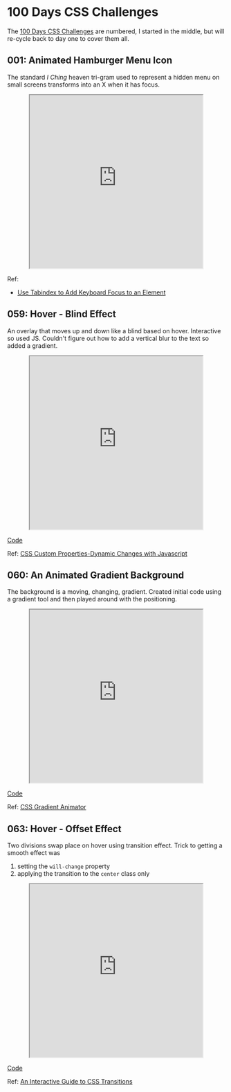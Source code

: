 # 100 Days CSS Challenges

The [100 Days CSS Challenges](https://100dayscss.com/) are numbered, I started
in the middle, but will re-cycle back to day one to cover them all.

## 001: Animated Hamburger Menu Icon

The standard _I Ching_ heaven tri-gram used to represent a hidden menu on small
screens transforms into an X when it has focus.

<p align="center">
 <iframe
   src="https://janegca.github.io/css-challenges/001-hamburger-icon/index.html"
   style="width:400px; height:400px;"
    scrolling="no"
 ></iframe>
</p>

Ref:

- [Use Tabindex to Add Keyboard Focus to an Element](https://www.youtube.com/watch?v=7XbsQlwyHYw)

## 059: Hover - Blind Effect

An overlay that moves up and down like a blind based on hover. Interactive so
used JS. Couldn't figure out how to add a vertical blur to the text so added a
gradient.

<p align="center">
 <iframe
   src="https://janegca.github.io/css-challenges/059-hover-blind/index.html"
   style="width:400px; height:400px;"
    scrolling="no"
 ></iframe>
</p>

[Code](https://github.com/janegca/css-challenges/tree/main/059-hover-blind)

Ref:
[CSS Custom Properties-Dynamic Changes with Javascript](https://vanseodesign.com/css/custom-properties-and-javascript/)

## 060: An Animated Gradient Background

The background is a moving, changing, gradient. Created initial code using a
gradient tool and then played around with the positioning.

<p align="center">
 <iframe
   src="https://janegca.github.io/css-challenges/060-animated-grad-bg/index.html"
   style="width:400px; height:400px;"
    scrolling="no"
 ></iframe>
</p>

[Code](https://github.com/janegca/css-challenges/tree/main/060-animated-grad-bg)

Ref: [CSS Gradient Animator](https://www.gradient-animator.com/)

## 063: Hover - Offset Effect

Two divisions swap place on hover using transition effect. Trick to getting a
smooth effect was

1. setting the `will-change` property
1. applying the transition to the `center` class only

<p align="center">
 <iframe
   src="https://janegca.github.io/css-challenges/063-hover-offset"
   style="width:400px; height:400px;"
    scrolling="no"
 ></iframe>
</p>

[Code](https://github.com/janegca/css-challenges/tree/main/063-hover-offset)

Ref:
[An Interactive Guide to CSS Transitions](https://www.joshwcomeau.com/animation/css-transitions/)
